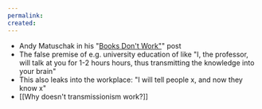```yaml
---
permalink: 
created:
---
```

 - Andy Matuschak in his "[Books Don't Work"](https://andymatuschak.org/books/)" post
 - The false premise of e.g. university education of like "I, the professor, will talk at you for 1-2 hours hours, thus transmitting the knowledge into your brain"
 - This also leaks into the workplace: "I will tell people x, and now they know x"
 - [[Why doesn't transmissionism work?]]
